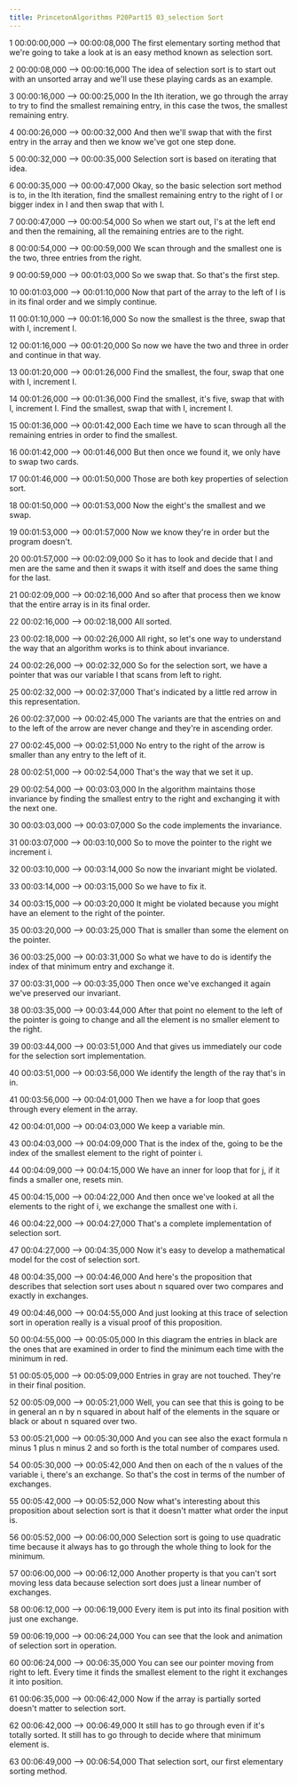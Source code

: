 ```yaml
---
title: PrincetonAlgorithms P20Part15 03_selection Sort
---
```


1
00:00:00,000 --> 00:00:08,000
The first elementary sorting method that we're going to take a look at is an easy method known as selection sort.

2
00:00:08,000 --> 00:00:16,000
The idea of selection sort is to start out with an unsorted array and we'll use these playing cards as an example.

3
00:00:16,000 --> 00:00:25,000
In the Ith iteration, we go through the array to try to find the smallest remaining entry, in this case the twos, the smallest remaining entry.

4
00:00:26,000 --> 00:00:32,000
And then we'll swap that with the first entry in the array and then we know we've got one step done.

5
00:00:32,000 --> 00:00:35,000
Selection sort is based on iterating that idea.

6
00:00:35,000 --> 00:00:47,000
Okay, so the basic selection sort method is to, in the Ith iteration, find the smallest remaining entry to the right of I or bigger index in I and then swap that with I.

7
00:00:47,000 --> 00:00:54,000
So when we start out, I's at the left end and then the remaining, all the remaining entries are to the right.

8
00:00:54,000 --> 00:00:59,000
We scan through and the smallest one is the two, three entries from the right.

9
00:00:59,000 --> 00:01:03,000
So we swap that. So that's the first step.

10
00:01:03,000 --> 00:01:10,000
Now that part of the array to the left of I is in its final order and we simply continue.

11
00:01:10,000 --> 00:01:16,000
So now the smallest is the three, swap that with I, increment I.

12
00:01:16,000 --> 00:01:20,000
So now we have the two and three in order and continue in that way.

13
00:01:20,000 --> 00:01:26,000
Find the smallest, the four, swap that one with I, increment I.

14
00:01:26,000 --> 00:01:36,000
Find the smallest, it's five, swap that with I, increment I. Find the smallest, swap that with I, increment I.

15
00:01:36,000 --> 00:01:42,000
Each time we have to scan through all the remaining entries in order to find the smallest.

16
00:01:42,000 --> 00:01:46,000
But then once we found it, we only have to swap two cards.

17
00:01:46,000 --> 00:01:50,000
Those are both key properties of selection sort.

18
00:01:50,000 --> 00:01:53,000
Now the eight's the smallest and we swap.

19
00:01:53,000 --> 00:01:57,000
Now we know they're in order but the program doesn't.

20
00:01:57,000 --> 00:02:09,000
So it has to look and decide that I and men are the same and then it swaps it with itself and does the same thing for the last.

21
00:02:09,000 --> 00:02:16,000
And so after that process then we know that the entire array is in its final order.

22
00:02:16,000 --> 00:02:18,000
All sorted.

23
00:02:18,000 --> 00:02:26,000
All right, so let's one way to understand the way that an algorithm works is to think about invariance.

24
00:02:26,000 --> 00:02:32,000
So for the selection sort, we have a pointer that was our variable I that scans from left to right.

25
00:02:32,000 --> 00:02:37,000
That's indicated by a little red arrow in this representation.

26
00:02:37,000 --> 00:02:45,000
The variants are that the entries on and to the left of the arrow are never change and they're in ascending order.

27
00:02:45,000 --> 00:02:51,000
No entry to the right of the arrow is smaller than any entry to the left of it.

28
00:02:51,000 --> 00:02:54,000
That's the way that we set it up.

29
00:02:54,000 --> 00:03:03,000
In the algorithm maintains those invariance by finding the smallest entry to the right and exchanging it with the next one.

30
00:03:03,000 --> 00:03:07,000
So the code implements the invariance.

31
00:03:07,000 --> 00:03:10,000
So to move the pointer to the right we increment i.

32
00:03:10,000 --> 00:03:14,000
So now the invariant might be violated.

33
00:03:14,000 --> 00:03:15,000
So we have to fix it.

34
00:03:15,000 --> 00:03:20,000
It might be violated because you might have an element to the right of the pointer.

35
00:03:20,000 --> 00:03:25,000
That is smaller than some the element on the pointer.

36
00:03:25,000 --> 00:03:31,000
So what we have to do is identify the index of that minimum entry and exchange it.

37
00:03:31,000 --> 00:03:35,000
Then once we've exchanged it again we've preserved our invariant.

38
00:03:35,000 --> 00:03:44,000
After that point no element to the left of the pointer is going to change and all the element is no smaller element to the right.

39
00:03:44,000 --> 00:03:51,000
And that gives us immediately our code for the selection sort implementation.

40
00:03:51,000 --> 00:03:56,000
We identify the length of the ray that's in in.

41
00:03:56,000 --> 00:04:01,000
Then we have a for loop that goes through every element in the array.

42
00:04:01,000 --> 00:04:03,000
We keep a variable min.

43
00:04:03,000 --> 00:04:09,000
That is the index of the, going to be the index of the smallest element to the right of pointer i.

44
00:04:09,000 --> 00:04:15,000
We have an inner for loop that for j, if it finds a smaller one, resets min.

45
00:04:15,000 --> 00:04:22,000
And then once we've looked at all the elements to the right of i, we exchange the smallest one with i.

46
00:04:22,000 --> 00:04:27,000
That's a complete implementation of selection sort.

47
00:04:27,000 --> 00:04:35,000
Now it's easy to develop a mathematical model for the cost of selection sort.

48
00:04:35,000 --> 00:04:46,000
And here's the proposition that describes that selection sort uses about n squared over two compares and exactly in exchanges.

49
00:04:46,000 --> 00:04:55,000
And just looking at this trace of selection sort in operation really is a visual proof of this proposition.

50
00:04:55,000 --> 00:05:05,000
In this diagram the entries in black are the ones that are examined in order to find the minimum each time with the minimum in red.

51
00:05:05,000 --> 00:05:09,000
Entries in gray are not touched. They're in their final position.

52
00:05:09,000 --> 00:05:21,000
Well, you can see that this is going to be in general an n by n squared in about half of the elements in the square or black or about n squared over two.

53
00:05:21,000 --> 00:05:30,000
And you can see also the exact formula n minus 1 plus n minus 2 and so forth is the total number of compares used.

54
00:05:30,000 --> 00:05:42,000
And then on each of the n values of the variable i, there's an exchange. So that's the cost in terms of the number of exchanges.

55
00:05:42,000 --> 00:05:52,000
Now what's interesting about this proposition about selection sort is that it doesn't matter what order the input is.

56
00:05:52,000 --> 00:06:00,000
Selection sort is going to use quadratic time because it always has to go through the whole thing to look for the minimum.

57
00:06:00,000 --> 00:06:12,000
Another property is that you can't sort moving less data because selection sort does just a linear number of exchanges.

58
00:06:12,000 --> 00:06:19,000
Every item is put into its final position with just one exchange.

59
00:06:19,000 --> 00:06:24,000
You can see that the look and animation of selection sort in operation.

60
00:06:24,000 --> 00:06:35,000
You can see our pointer moving from right to left. Every time it finds the smallest element to the right it exchanges it into position.

61
00:06:35,000 --> 00:06:42,000
Now if the array is partially sorted doesn't matter to selection sort.

62
00:06:42,000 --> 00:06:49,000
It still has to go through even if it's totally sorted. It still has to go through to decide where that minimum element is.

63
00:06:49,000 --> 00:06:54,000
That selection sort, our first elementary sorting method.

